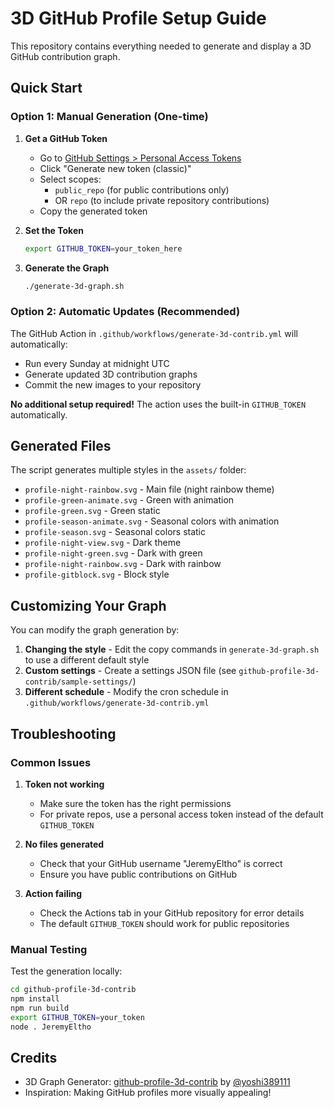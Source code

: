 # 3D GitHub Profile Setup Guide

This repository contains everything needed to generate and display a 3D GitHub contribution graph.

## Quick Start

### Option 1: Manual Generation (One-time)

1. **Get a GitHub Token**
   - Go to [GitHub Settings > Personal Access Tokens](https://github.com/settings/tokens)
   - Click "Generate new token (classic)"
   - Select scopes:
     - `public_repo` (for public contributions only)
     - OR `repo` (to include private repository contributions)
   - Copy the generated token

2. **Set the Token**
   ```bash
   export GITHUB_TOKEN=your_token_here
   ```

3. **Generate the Graph**
   ```bash
   ./generate-3d-graph.sh
   ```

### Option 2: Automatic Updates (Recommended)

The GitHub Action in `.github/workflows/generate-3d-contrib.yml` will automatically:
- Run every Sunday at midnight UTC
- Generate updated 3D contribution graphs
- Commit the new images to your repository

**No additional setup required!** The action uses the built-in `GITHUB_TOKEN` automatically.

## Generated Files

The script generates multiple styles in the `assets/` folder:

- `profile-night-rainbow.svg` - Main file (night rainbow theme)
- `profile-green-animate.svg` - Green with animation
- `profile-green.svg` - Green static
- `profile-season-animate.svg` - Seasonal colors with animation
- `profile-season.svg` - Seasonal colors static
- `profile-night-view.svg` - Dark theme
- `profile-night-green.svg` - Dark with green
- `profile-night-rainbow.svg` - Dark with rainbow
- `profile-gitblock.svg` - Block style

## Customizing Your Graph

You can modify the graph generation by:

1. **Changing the style** - Edit the copy commands in `generate-3d-graph.sh` to use a different default style
2. **Custom settings** - Create a settings JSON file (see `github-profile-3d-contrib/sample-settings/`)
3. **Different schedule** - Modify the cron schedule in `.github/workflows/generate-3d-contrib.yml`

## Troubleshooting

### Common Issues

1. **Token not working**
   - Make sure the token has the right permissions
   - For private repos, use a personal access token instead of the default `GITHUB_TOKEN`

2. **No files generated**
   - Check that your GitHub username "JeremyEltho" is correct
   - Ensure you have public contributions on GitHub

3. **Action failing**
   - Check the Actions tab in your GitHub repository for error details
   - The default `GITHUB_TOKEN` should work for public repositories

### Manual Testing

Test the generation locally:
```bash
cd github-profile-3d-contrib
npm install
npm run build
export GITHUB_TOKEN=your_token
node . JeremyEltho
```

## Credits

- 3D Graph Generator: [github-profile-3d-contrib](https://github.com/yoshi389111/github-profile-3d-contrib) by [@yoshi389111](https://github.com/yoshi389111)
- Inspiration: Making GitHub profiles more visually appealing!
